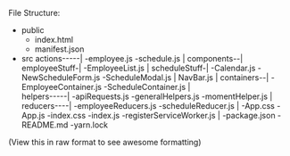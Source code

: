 File Structure:
* public
  * index.html
  * manifest.json
* src
    actions-----|
                -employee.js
                -schedule.js
    |
    components--|
                employeeStuff-|
                              -EmployeeList.js
                |
                scheduleStuff-|
                              -Calendar.js
                              -NewScheduleForm.js
                              -ScheduleModal.js
                |
                NavBar.js
    |
    containers--|
                -EmployeeContainer.js
                -ScheduleContainer.js
    |           
    helpers-----|
                -apiRequests.js
                -generalHelpers.js
                -momentHelper.js
    |            
    reducers----|
                -employeeReducers.js
                -scheduleReducer.js
    |
    -App.css
    -App.js
    -index.css
    -index.js
    -registerServiceWorker.js
|
-package.json
-README.md
-yarn.lock


(View this in raw format to see awesome formatting)

